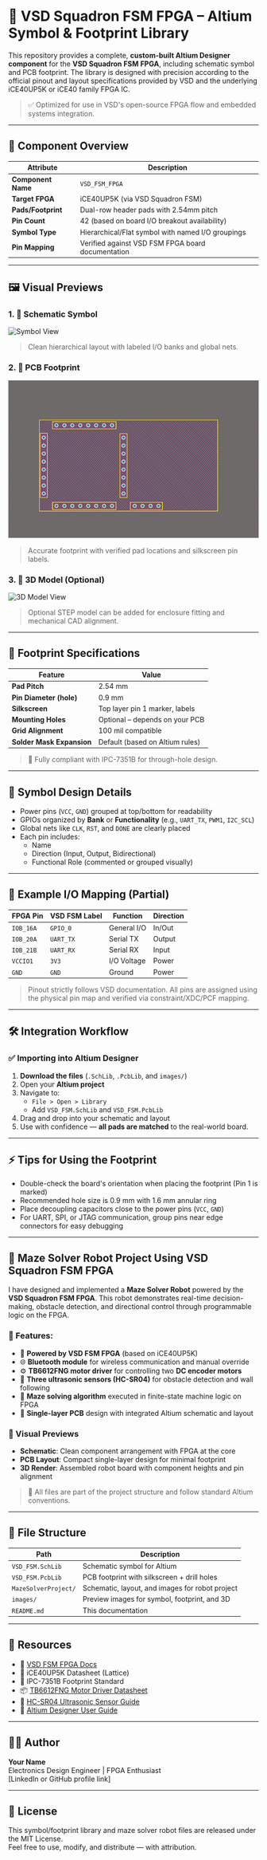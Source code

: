 # 🧠 VSD Squadron FSM FPGA – Altium Symbol & Footprint Library

This repository provides a complete, **custom-built Altium Designer component** for the **VSD Squadron FSM FPGA**, including schematic symbol and PCB footprint. The library is designed with precision according to the official pinout and layout specifications provided by VSD and the underlying iCE40UP5K or iCE40 family FPGA IC.

> ✅ Optimized for use in VSD's open-source FPGA flow and embedded systems integration.

---

## 🧩 Component Overview

| Attribute            | Description                                              |
|---------------------|----------------------------------------------------------|
| **Component Name**  | `VSD_FSM_FPGA`                                           |
| **Target FPGA**     | iCE40UP5K (via VSD Squadron FSM)                         |
| **Pads/Footprint**  | Dual-row header pads with 2.54mm pitch                   |
| **Pin Count**       | 42 (based on board I/O breakout availability)           |
| **Symbol Type**     | Hierarchical/Flat symbol with named I/O groupings        |
| **Pin Mapping**     | Verified against VSD FSM FPGA board documentation        |

---

## 🖼️ Visual Previews

### 1. 📐 Schematic Symbol
![Symbol View](IAMGES/symbol_view.png)
> Clean hierarchical layout with labeled I/O banks and global nets.

### 2. 📏 PCB Footprint
![Footprint View](IMAGES/Screenshot.png)
> Accurate footprint with verified pad locations and silkscreen pin labels.

### 3. 🧱 3D Model (Optional)
![3D Model View](images/3d_model.png)
> Optional STEP model can be added for enclosure fitting and mechanical CAD alignment.

---

## 📐 Footprint Specifications

| Feature                    | Value                              |
|----------------------------|------------------------------------|
| **Pad Pitch**              | 2.54 mm                            |
| **Pin Diameter (hole)**    | 0.9 mm                             |
| **Silkscreen**             | Top layer pin 1 marker, labels     |
| **Mounting Holes**         | Optional – depends on your PCB     |
| **Grid Alignment**         | 100 mil compatible                 |
| **Solder Mask Expansion**  | Default (based on Altium rules)    |

> 📌 Fully compliant with IPC-7351B for through-hole design.

---

## 🧠 Symbol Design Details

- Power pins (`VCC`, `GND`) grouped at top/bottom for readability
- GPIOs organized by **Bank** or **Functionality** (e.g., `UART_TX`, `PWM1`, `I2C_SCL`)
- Global nets like `CLK`, `RST`, and `DONE` are clearly placed
- Each pin includes:
  - Name
  - Direction (Input, Output, Bidirectional)
  - Functional Role (commented or grouped visually)

---

## 🔌 Example I/O Mapping (Partial)

| FPGA Pin | VSD FSM Label | Function      | Direction  |
|----------|----------------|---------------|------------|
| `IOB_16A`| `GPIO_0`       | General I/O   | In/Out     |
| `IOB_20A`| `UART_TX`      | Serial TX     | Output     |
| `IOB_21B`| `UART_RX`      | Serial RX     | Input      |
| `VCCIO1` | `3V3`          | I/O Voltage   | Power      |
| `GND`    | `GND`          | Ground        | Power      |

> Pinout strictly follows VSD documentation. All pins are assigned using the physical pin map and verified via constraint/XDC/PCF mapping.

---

## 🛠️ Integration Workflow

### ✅ Importing into Altium Designer

1. **Download the files** (`.SchLib`, `.PcbLib`, and `images/`)
2. Open your **Altium project**
3. Navigate to:
   - `File > Open > Library`
   - Add `VSD_FSM.SchLib` and `VSD_FSM.PcbLib`
4. Drag and drop into your schematic and layout
5. Use with confidence — **all pads are matched** to the real-world board.

---

## ⚡ Tips for Using the Footprint

- Double-check the board's orientation when placing the footprint (Pin 1 is marked)
- Recommended hole size is 0.9 mm with 1.6 mm annular ring
- Place decoupling capacitors close to the power pins (`VCC`, `GND`)
- For UART, SPI, or JTAG communication, group pins near edge connectors for easy debugging

---

## 🤖 Maze Solver Robot Project Using VSD Squadron FSM FPGA

I have designed and implemented a **Maze Solver Robot** powered by the **VSD Squadron FSM FPGA**. This robot demonstrates real-time decision-making, obstacle detection, and directional control through programmable logic on the FPGA.

### 🚀 Features:

- 🧠 **Powered by VSD FSM FPGA** (based on iCE40UP5K)
- 🌐 **Bluetooth module** for wireless communication and manual override
- ⚙️ **TB6612FNG motor driver** for controlling two **DC encoder motors**
- 🧭 **Three ultrasonic sensors (HC-SR04)** for obstacle detection and wall following
- 🔄 **Maze solving algorithm** executed in finite-state machine logic on FPGA
- 📐 **Single-layer PCB** design with integrated Altium schematic and layout

### 📸 Visual Previews

- **Schematic**: Clean component arrangement with FPGA at the core
- **PCB Layout**: Compact single-layer design for minimal footprint
- **3D Render**: Assembled robot board with component heights and pin alignment

> 📎 All files are part of the project structure and follow standard Altium conventions.

---

## 🧾 File Structure

| Path                     | Description                                      |
|--------------------------|--------------------------------------------------|
| `VSD_FSM.SchLib`         | Schematic symbol for Altium                      |
| `VSD_FSM.PcbLib`         | PCB footprint with silkscreen + drill holes      |
| `MazeSolverProject/`     | Schematic, layout, and images for robot project  |
| `images/`                | Preview images for symbol, footprint, and 3D     |
| `README.md`              | This documentation                              |

---

## 🔗 Resources

- 🔧 [VSD FSM FPGA Docs](https://vsdsquadron.com)
- 📄 iCE40UP5K Datasheet (Lattice)
- 📘 IPC-7351B Footprint Standard
- 📦 [TB6612FNG Motor Driver Datasheet](https://www.sparkfun.com/products/14451)
- 📘 [HC-SR04 Ultrasonic Sensor Guide](https://randomnerdtutorials.com)
- 🧰 [Altium Designer User Guide](https://www.altium.com/documentation)

---

## 👨‍💻 Author

**Your Name**  
Electronics Design Engineer | FPGA Enthusiast  
[LinkedIn or GitHub profile link]

---

## 📜 License

This symbol/footprint library and maze solver robot files are released under the MIT License.  
Feel free to use, modify, and distribute — with attribution.

